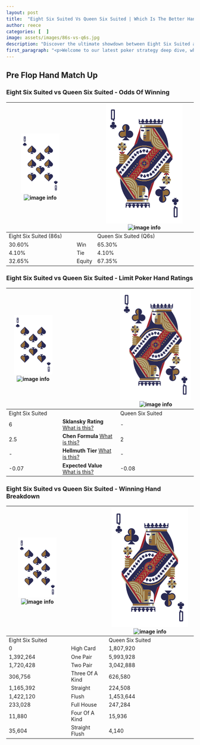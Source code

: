 ```yaml
---
layout: post
title:  "Eight Six Suited Vs Queen Six Suited | Which Is The Better Hand In Poker? A Complete Guide"
author: reece
categories: [  ]
image: assets/images/86s-vs-q6s.jpg
description: "Discover the ultimate showdown between Eight Six Suited and Queen Six Suited in poker! Uncover the odds, strategies, and scenarios where one hand triumphs over the other. Get ready to up your poker game with this thrilling analysis."
first_paragraph: "<p>Welcome to our latest poker strategy deep dive, where we're pitting two distinct hands against each other in a high-stakes showdown: Eight Six Suited vs Queen Six Suited.</p><p>In the dynamic world of poker, every decision counts, and knowing which hand holds the upper hand is key to your success at the table.</p><p>In this article, we'll dissect these two hands, explore the scenarios where one dominates the other, and equip you with the knowledge to make strategic choices that can tip the odds in your favor.</p><p>Get ready to unravel the intriguing dynamics of these poker hands and elevate your game to new heights.</p>"
---
```




[comment]: # (sp0)

## Pre Flop Hand Match Up

<div class="table hand-ratings" markdown="1"> 



### Eight Six Suited vs Queen Six Suited - Odds Of Winning


    
| ![image info](assets/images/hand1/8.png) ![image info](assets/images/hand1/6s.png) |  | ![image info](assets/images/hand2/Q.png) ![image info](assets/images/hand2/6s.png) |
| -------- | -------- | -------- |
| Eight Six Suited (86s) |  | Queen Six Suited (Q6s) |
| 30.60% | Win | 65.30% |
| 4.10% | Tie | 4.10% |
| 32.65% | Equity | 67.35% |




[comment]: # (sp1)



### Eight Six Suited vs Queen Six Suited - Limit Poker Hand Ratings


    
| ![image info](assets/images/hand1/8.png) ![image info](assets/images/hand1/6s.png) |  | ![image info](assets/images/hand2/Q.png) ![image info](assets/images/hand2/6s.png) |
| -------- | -------- | -------- |
| Eight Six Suited |  | Queen Six Suited |
| 6 | **Sklansky Rating** [What is this?](/sklansky-rating-explained) | - |
| 2.5 | **Chen Formula** [What is this?](/chen-formula-explained) | 2 |
| - | **Hellmuth Tier** [What is this?](/Hellmuth-tier-explained) | - |
| -0.07 | **Expected Value** [What is this?](/expected-value-explained) | -0.08 |




[comment]: # (sp2)



### Eight Six Suited vs Queen Six Suited - Winning Hand Breakdown


    
| ![image info](assets/images/hand1/8.png) ![image info](assets/images/hand1/6s.png) |  | ![image info](assets/images/hand2/Q.png) ![image info](assets/images/hand2/6s.png) |
| -------- | -------- | -------- |
| Eight Six Suited |  | Queen Six Suited |
| 0 | High Card | 1,807,920 |
| 1,392,264 | One Pair | 5,993,928 |
| 1,720,428 | Two Pair | 3,042,888 |
| 306,756 | Three Of A Kind | 626,580 |
| 1,165,392 | Straight | 224,508 |
| 1,422,120 | Flush | 1,453,644 |
| 233,028 | Full House | 247,284 |
| 11,880 | Four Of A Kind | 15,936 |
| 35,604 | Straight Flush | 4,140 |




[comment]: # (sp3)



</div>

[comment]: # (sp4)



[comment]: # (sp5)

